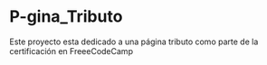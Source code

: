 # P-gina_Tributo
Este proyecto esta dedicado a una página tributo como parte de la certificación en FreeeCodeCamp

